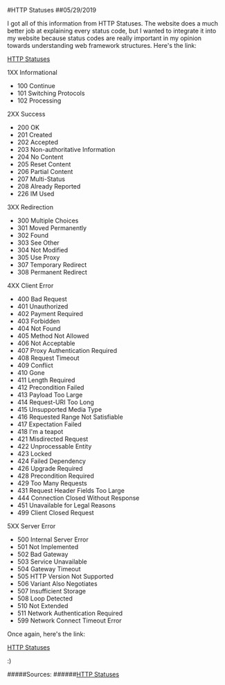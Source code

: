 #HTTP Statuses
##05/29/2019

I got all of this information from HTTP Statuses. The website does a much better job at explaining every status code, but I wanted to integrate it into my website because status codes are really important in my opinion towards understanding web framework structures. Here's the link:

[HTTP Statuses](https://httpstatuses.com/ "List of HTTP Statuses")

1XX Informational
- 100 Continue
- 101 Switching Protocols
- 102 Processing

2XX Success
- 200 OK
- 201 Created
- 202 Accepted
- 203 Non-authoritative Information
- 204 No Content
- 205 Reset Content
- 206 Partial Content
- 207 Multi-Status
- 208 Already Reported
- 226 IM Used

3XX Redirection
- 300 Multiple Choices
- 301 Moved Permanently
- 302 Found
- 303 See Other
- 304 Not Modified
- 305 Use Proxy
- 307 Temporary Redirect
- 308 Permanent Redirect

4XX Client Error
- 400 Bad Request
- 401 Unauthorized
- 402 Payment Required
- 403 Forbidden
- 404 Not Found
- 405 Method Not Allowed
- 406 Not Acceptable
- 407 Proxy Authentication Required
- 408 Request Timeout
- 409 Conflict
- 410 Gone
- 411 Length Required
- 412 Precondition Failed
- 413 Payload Too Large
- 414 Request-URI Too Long
- 415 Unsupported Media Type
- 416 Requested Range Not Satisfiable
- 417 Expectation Failed
- 418 I'm a teapot
- 421 Misdirected Request
- 422 Unprocessable Entity
- 423 Locked
- 424 Failed Dependency
- 426 Upgrade Required
- 428 Precondition Required
- 429 Too Many Requests
- 431 Request Header Fields Too Large
- 444 Connection Closed Without Response
- 451 Unavailable for Legal Reasons
- 499 Client Closed Request

5XX Server Error
- 500 Internal Server Error
- 501 Not Implemented
- 502 Bad Gateway
- 503 Service Unavailable
- 504 Gateway Timeout
- 505 HTTP Version Not Supported
- 506 Variant Also Negotiates
- 507 Insufficient Storage
- 508 Loop Detected
- 510 Not Extended
- 511 Network Authentication Required
- 599 Network Connect Timeout Error

Once again, here's the link:

[HTTP Statuses](https://httpstatuses.com/ "List of HTTP Statuses")

:)

#####Sources:
######[HTTP Statuses](https://httpstatuses.com/ "List of HTTP Statuses")